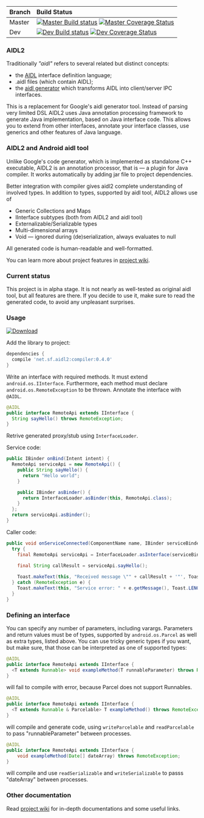 | Branch | Build Status                                                                                                     |
| ------ |:-----------------------------------------------------------------------------------------------------------------|
| Master | [![Master Build status][master build]][travis link] [![Master Coverage Status][master coverage]][coveralls link] |
| Dev    | [![Dev Build status][dev build]][travis link] [![Dev Coverage Status][dev coverage]][coveralls link]             |

[travis link]: https://travis-ci.org/chdir/aidl2
[coveralls link]: https://coveralls.io/github/chdir/aidl2
[master build]: https://travis-ci.org/chdir/aidl2.svg?branch=master
[dev build]: https://travis-ci.org/chdir/aidl2.svg?branch=dev
[master coverage]: https://coveralls.io/repos/github/chdir/aidl2/badge.svg?branch=master
[dev coverage]: https://coveralls.io/repos/github/chdir/aidl2/badge.svg?branch=dev

### AIDL2

Traditionally *"aidl"* refers to several related but distinct concepts:

* the [AIDL][1] interface definition language;
* .aidl files (which contain AIDL);
* the [aidl generator][2] which transforms AIDL into client/server IPC interfaces.

This is a replacement for Google's aidl generator tool. Instead of parsing very limited DSL AIDL2
 uses Java annotation processing framework to generate Java implementation, based on Java
interface code. This allows you to extend from other interfaces, annotate your interface classes,
use generics and other features of Java language.

### AIDL2 and Android aidl tool

Unlike Google's code generator, which is implemented as standalone C++ executable,
AIDL2 is an annotation processor, that is — a plugin for Java compiler. It works automatically
by adding jar file to project dependencies.

Better integration with compiler gives aidl2 complete understanding of involved types.
In addition to types, supported by aidl tool, AIDL2 allows use of

* Generic Collections and Maps
* IInterface subtypes (both from AIDL2 and aidl tool)
* Externalizable/Serializable types
* Multi-dimensional arrays
* Void — ignored during (de)serialization, always evaluates to null

All generated code is human-readable and well-formatted.

You can learn more about project features in [project wiki](http://sf.net/p/aidl2/docs/#miscalleous-features).

### Current status

This project is in alpha stage. It is not nearly as well-tested as original aidl tool, but
all features are there. If you decide to use it, make sure to read the generated code, to
avoid any unpleasant surprises.

### Usage

[![Download](https://api.bintray.com/packages/alexanderr/maven/aidl2/images/download.svg)](https://bintray.com/alexanderr/maven/aidl2/_latestVersion)

Add the library to project:

```groovy
dependencies {
  compile 'net.sf.aidl2:compiler:0.4.0'
}
```

Write an interface with required methods. It must extend `android.os.IInterface`. Furthermore,
each method must declare `android.os.RemoteException` to be thrown.
Annotate the interface with `@AIDL`.

```java
@AIDL
public interface RemoteApi extends IInterface {
  String sayHello() throws RemoteException;
}
```

Retrive generated proxy/stub using `InterfaceLoader`.

Service code:

```java
public IBinder onBind(Intent intent) {
  RemoteApi serviceApi = new RemoteApi() {
    public String sayHello() {
      return "Hello world";
    }

    public IBinder asBinder() {
      return InterfaceLoader.asBinder(this, RemoteApi.class);
    }
  };
  return serviceApi.asBinder();
}
```

Caller code:

```java
public void onServiceConnected(ComponentName name, IBinder serviceBinder) {
  try {
    final RemoteApi serviceApi = InterfaceLoader.asInterface(serviceBinder, RemoteApi.class);
    
    final String callResult = serviceApi.sayHello();

    Toast.makeText(this, "Received message \"" + callResult + '"', Toast.LENGTH_SHORT).show();
  } catch (RemoteException e) {
    Toast.makeText(this, "Service error: " + e.getMessage(), Toast.LENGTH_SHORT).show();
  }
}
```

### Defining an interface

You can specify any number of parameters, including varargs. Parameters and
return values must be of types, supported by `android.os.Parcel` as well as extra types,
listed above. You can use tricky generic types if you want, but make sure, that those can be
interpreted as one of supported types:

```java
@AIDL
public interface RemoteApi extends IInterface {
  <T extends Runnable> void exampleMethod(T runnableParameter) throws RemoteException;
}
```

will fail to compile with error, because Parcel does not support Runnables.

```java
@AIDL
public interface RemoteApi extends IInterface {
  <T extends Runnable & Parcelable> T exampleMethod() throws RemoteException;
}
```

will compile and generate code, using `writeParcelable`  and `readParcelable` to pass "runnableParameter"
between processes.

```java
@AIDL
public interface RemoteApi extends IInterface {
    void exampleMethod(Date[] dateArray) throws RemoteException;
}
```

will compile and use `readSerializable` and `writeSerializable` to passs "dateArray" between processes.

### Other documentation

Read [project wiki](http://sf.net/p/aidl2/docs/) for in-depth documentations and some useful links.

[1]: https://developer.android.com/guide/components/aidl.html
[2]: https://android.googlesource.com/platform/system/tools/aidl/
